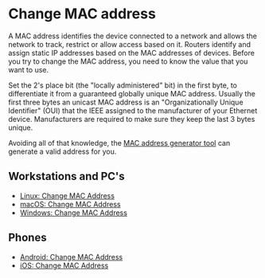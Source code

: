 # Change MAC address

A MAC address identifies the device connected to a network and allows the network to track, restrict or allow access 
based on it. Routers identify and assign static IP addresses based on the MAC addresses of devices. Before you try to 
change the MAC address, you need to know the value that you want to use.

Set the 2's place bit (the "locally administered" bit) in the first byte, to differentiate it from a guaranteed 
globally unique MAC address. Usually the first three bytes an unicast MAC address is an 
"Organizationally Unique Identifier" (OUI) that the IEEE assigned to the manufacturer of your Ethernet device. 
Manufacturers are required to make sure they keep the last 3 bytes unique. 

Avoiding all of that knowledge, the [MAC address generator tool](https://miniwebtool.com/mac-address-generator/) can 
generate a valid address for you.

## Workstations and PC's

* [Linux: Change MAC Address](blue-linux:docs/services/change-mac)
* [macOS: Change MAC Address](blue-macos:docs/services/change-mac)
* [Windows: Change MAC Address](blue-windows:docs/services/change-mac)

## Phones

* [Android: Change MAC Address](blue-android:docs/services/change-mac)
* [iOS: Change MAC Address](blue-ios:docs/services/change-mac)